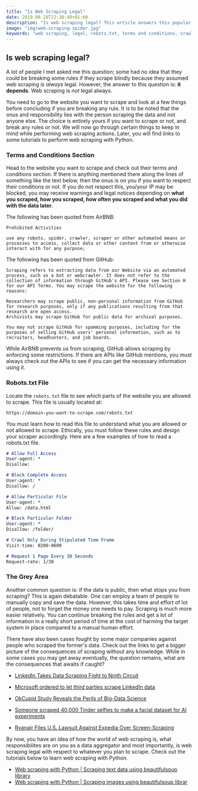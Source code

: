 ```yaml
---
title: "Is Web Scraping Legal"
date: 2019-08-28T22:38:40+01:00
description: "Is web scraping legal? This article answers this popular question and discusses what one needs to look into before scraping the web."
image: "img/web-scraping-spider.jpg"
keywords: "web scraping, legal, robots.txt, terms and conditions, crawlers, scrapers, python, beautifulsoup"
---
```


## Is web scraping legal? 

A lot of people I met asked me this question; some had no idea that they could be breaking some rules if they scrape blindly because they assumed web scraping is *always* legal. However, the answer to this question is: __it depends__. Web scraping is *not* legal always.

You need to go to the website you want to scrape and look at a few things before concluding if you are breaking any rule. It is to be noted that the onus and responsibility lies with the person scraping the data and not anyone else. The choice is entirely yours if you want to scrape or not, and break any rules or not. We will now go through certain things to keep in mind while performing web scraping actions. Later, you will find links to some tutorials to perform web scraping with Python.

### Terms and Conditions Section

Head to the website you want to scrape and check out their terms and conditions section. If there is anything mentioned there along the lines of something like the text below, then the onus is on you if you want to respect their conditions or not. If you do not respect this, you/your IP may be blocked, you may receive warnings and legal notices depending on __what you scraped, how you scraped, how often you scraped and what you did with the data later.__

The following has been quoted from AirBNB:
```
Prohibited Activities

use any robots, spider, crawler, scraper or other automated means or processes to access, collect data or other content from or otherwise interact with for any purpose;
```

The following has been quoted from GitHub:
```
Scraping refers to extracting data from our Website via an automated process, such as a bot or webcrawler. It does not refer to the collection of information through GitHub's API. Please see Section H for our API Terms. You may scrape the website for the following reasons:

Researchers may scrape public, non-personal information from GitHub for research purposes, only if any publications resulting from that research are open access.
Archivists may scrape GitHub for public data for archival purposes.

You may not scrape GitHub for spamming purposes, including for the purposes of selling GitHub users' personal information, such as to recruiters, headhunters, and job boards.
```

While AirBNB prevents us from scraping, GitHub allows scraping by enforcing some restrictions. If there are APIs like GitHub mentions, you must always check out the APIs to see if you can get the necessary information using it.

### Robots.txt File

Locate the `robots.txt` file to see which parts of the website you are allowed to scrape. This file is usually located at:

`https://domain-you-want-to-scrape.com/robots.txt`

You must learn how to read this file to understand what you are allowed or not allowed to scrape. Ethically, you must follow these rules and design your scraper accordingly. Here are a few examples of how to read a robots.txt file.

```Markdown
# Allow Full Access
User-agent: *
Disallow:

# Block Complete Access
User-agent: *
Disallow: /

# Allow Particular File
User-agent: *
Allow: /data.html

# Block Particular Folder
User-agent: *
Disallow: /folder/

# Crawl Only During Stipulated Time Frame
Visit-time: 0200-0600

# Request 1 Page Every 30 Seconds
Request-rate: 1/30
```

### The Grey Area

Another common question is: if the data is public, then what stops you from scraping? This is again debatable. One can employ a team of people to manually copy and save the data. However, this takes time and effort of lot of people, not to forget the money one needs to pay. Scraping is much more easier relatively. You can continue breaking the rules and get a lot of information in a really short period of time at the cost of harming the target system in place compared to a manual human effort.

There have also been cases fought by some major companies against people who scraped the former's data. Check out the links to get a bigger picture of the consequences of scraping without any knowledge. While in some cases you may get away eventually, the question remains, what are the consequences that awaits if caught?

- [LinkedIn Takes Data Scraping Fight to Ninth Circuit](https://www.courthousenews.com/linkedin-takes-data-scraping-fight-to-ninth-circuit/)

- [Microsoft ordered to let third parties scrape LinkedIn data](https://www.theverge.com/2017/8/15/16148250/microsoft-linkedin-third-party-data-access-judge-ruling)

- [OkCupid Study Reveals the Perils of Big-Data Science](https://www.wired.com/2016/05/okcupid-study-reveals-perils-big-data-science/)

- [Someone scraped 40,000 Tinder selfies to make a facial dataset for AI experiments](https://techcrunch.com/2017/04/28/someone-scraped-40000-tinder-selfies-to-make-a-facial-dataset-for-ai-experiments/)

- [Ryanair Files U.S. Lawsuit Against Expedia Over Screen-Scraping](https://skift.com/2018/02/25/ryanair-files-u-s-lawsuit-against-expedia-over-screen-scraping/)

By now, you have an idea of how the world of web scraping is, what responsibilites are on you as a data aggregator and most importantly, is web scraping legal with respect to whatever you plan to scrape. Check out the tutorials below to learn web scraping with Python. 

- [Web scraping with Python | Scraping text data using beautifulsoup library](https://ankuroh.com/programming/automation/web-scraping-using-python-text-scraping/)
- [Web scraping with Python | Scraping images using beautifulsoup librar](https://ankuroh.com/programming/automation/web-scraping-using-python-image-scraping/)